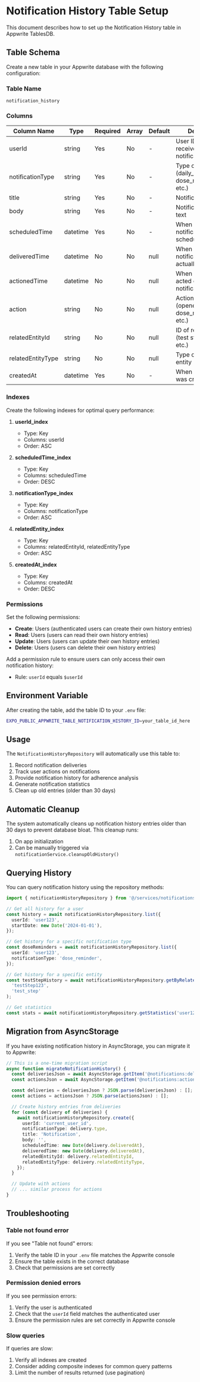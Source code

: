 # Notification History Table Setup

This document describes how to set up the Notification History table in Appwrite TablesDB.

## Table Schema

Create a new table in your Appwrite database with the following configuration:

### Table Name

`notification_history`

### Columns

| Column Name       | Type     | Required | Array | Default | Description                                                |
| ----------------- | -------- | -------- | ----- | ------- | ---------------------------------------------------------- |
| userId            | string   | Yes      | No    | -       | User ID who received the notification                      |
| notificationType  | string   | Yes      | No    | -       | Type of notification (daily_reminder, dose_reminder, etc.) |
| title             | string   | Yes      | No    | -       | Notification title                                         |
| body              | string   | Yes      | No    | -       | Notification body text                                     |
| scheduledTime     | datetime | Yes      | No    | -       | When the notification was scheduled                        |
| deliveredTime     | datetime | No       | No    | null    | When the notification was actually delivered               |
| actionedTime      | datetime | No       | No    | null    | When the user acted on the notification                    |
| action            | string   | No       | No    | null    | Action taken (opened, dismissed, dose_marked_taken, etc.)  |
| relatedEntityId   | string   | No       | No    | null    | ID of related entity (test step, washout, etc.)            |
| relatedEntityType | string   | No       | No    | null    | Type of related entity                                     |
| createdAt         | datetime | Yes      | No    | -       | When the record was created                                |

### Indexes

Create the following indexes for optimal query performance:

1. **userId_index**
   - Type: Key
   - Columns: userId
   - Order: ASC

2. **scheduledTime_index**
   - Type: Key
   - Columns: scheduledTime
   - Order: DESC

3. **notificationType_index**
   - Type: Key
   - Columns: notificationType
   - Order: ASC

4. **relatedEntity_index**
   - Type: Key
   - Columns: relatedEntityId, relatedEntityType
   - Order: ASC

5. **createdAt_index**
   - Type: Key
   - Columns: createdAt
   - Order: DESC

### Permissions

Set the following permissions:

- **Create**: Users (authenticated users can create their own history entries)
- **Read**: Users (users can read their own history entries)
- **Update**: Users (users can update their own history entries)
- **Delete**: Users (users can delete their own history entries)

Add a permission rule to ensure users can only access their own notification history:

- Rule: `userId` equals `$userId`

## Environment Variable

After creating the table, add the table ID to your `.env` file:

```bash
EXPO_PUBLIC_APPWRITE_TABLE_NOTIFICATION_HISTORY_ID=your_table_id_here
```

## Usage

The `NotificationHistoryRepository` will automatically use this table to:

1. Record notification deliveries
2. Track user actions on notifications
3. Provide notification history for adherence analysis
4. Generate notification statistics
5. Clean up old entries (older than 30 days)

## Automatic Cleanup

The system automatically cleans up notification history entries older than 30 days to prevent database bloat. This cleanup runs:

1. On app initialization
2. Can be manually triggered via `notificationService.cleanupOldHistory()`

## Querying History

You can query notification history using the repository methods:

```typescript
import { notificationHistoryRepository } from '@/services/notifications';

// Get all history for a user
const history = await notificationHistoryRepository.list({
  userId: 'user123',
  startDate: new Date('2024-01-01'),
});

// Get history for a specific notification type
const doseReminders = await notificationHistoryRepository.list({
  userId: 'user123',
  notificationType: 'dose_reminder',
});

// Get history for a specific entity
const testStepHistory = await notificationHistoryRepository.getByRelatedEntity(
  'testStep123',
  'test_step'
);

// Get statistics
const stats = await notificationHistoryRepository.getStatistics('user123', 30);
```

## Migration from AsyncStorage

If you have existing notification history in AsyncStorage, you can migrate it to Appwrite:

```typescript
// This is a one-time migration script
async function migrateNotificationHistory() {
  const deliveriesJson = await AsyncStorage.getItem('@notifications:deliveries');
  const actionsJson = await AsyncStorage.getItem('@notifications:actions');

  const deliveries = deliveriesJson ? JSON.parse(deliveriesJson) : [];
  const actions = actionsJson ? JSON.parse(actionsJson) : [];

  // Create history entries from deliveries
  for (const delivery of deliveries) {
    await notificationHistoryRepository.create({
      userId: 'current_user_id',
      notificationType: delivery.type,
      title: 'Notification',
      body: '',
      scheduledTime: new Date(delivery.deliveredAt),
      deliveredTime: new Date(delivery.deliveredAt),
      relatedEntityId: delivery.relatedEntityId,
      relatedEntityType: delivery.relatedEntityType,
    });
  }

  // Update with actions
  // ... similar process for actions
}
```

## Troubleshooting

### Table not found error

If you see "Table not found" errors:

1. Verify the table ID in your `.env` file matches the Appwrite console
2. Ensure the table exists in the correct database
3. Check that permissions are set correctly

### Permission denied errors

If you see permission errors:

1. Verify the user is authenticated
2. Check that the `userId` field matches the authenticated user
3. Ensure the permission rules are set correctly in Appwrite console

### Slow queries

If queries are slow:

1. Verify all indexes are created
2. Consider adding composite indexes for common query patterns
3. Limit the number of results returned (use pagination)
